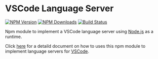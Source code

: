 # VSCode Language Server

[![NPM Version](https://img.shields.io/npm/v/vscode-languageserver.svg)](https://npmjs.org/package/vscode-languageserver)
[![NPM Downloads](https://img.shields.io/npm/dm/vscode-languageserver.svg)](https://npmjs.org/package/vscode-languageserver)
[![Build Status](https://travis-ci.org/Microsoft/vscode-languageserver-node.svg?branch=master)](https://travis-ci.org/Microsoft/vscode-languageserver-node)

Npm module to implement a VSCode language server using [Node.js](https://nodejs.org/) as a runtime.

Click [here](https://code.visualstudio.com/docs/extensions/example-language-server) for a detaild document on how to uses this npm module
to implement language servers for [VSCode](https://code.visualstudio.com/).